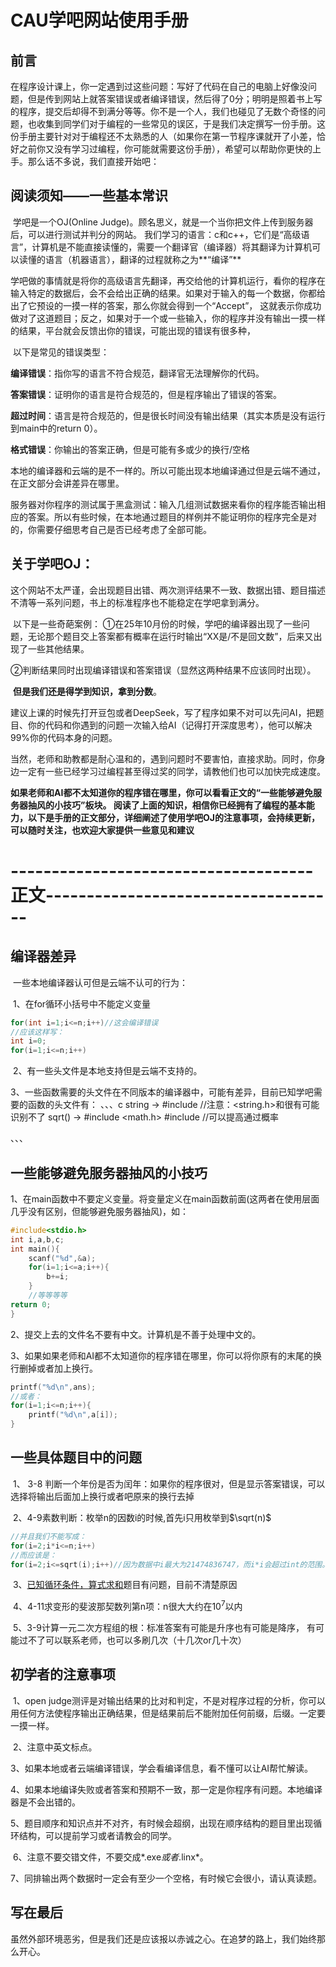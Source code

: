 # CAU学吧网站使用手册
   ## 前言
​	在程序设计课上，你一定遇到过这些问题：写好了代码在自己的电脑上好像没问题，但是传到网站上就答案错误或者编译错误，然后得了0分；明明是照着书上写的程序，提交后却得不到满分等等。你不是一个人，我们也碰见了无数个奇怪的问题，也收集到同学们对于编程的一些常见的误区，于是我们决定撰写一份手册。这份手册主要针对对于编程还不太熟悉的人（如果你在第一节程序课就开了小差，恰好之前你又没有学习过编程，你可能就需要这份手册），希望可以帮助你更快的上手。那么话不多说，我们直接开始吧：

## 阅读须知——一些基本常识

​	学吧是一个OJ(Online Judge)。顾名思义，就是一个当你把文件上传到服务器后，可以进行测试并判分的网站。
	我们学习的语言：c和c++，它们是“高级语言”，计算机是不能直接读懂的，需要一个翻译官（编译器）将其翻译为计算机可以读懂的语言（机器语言），翻译的过程就称之为**“编译”**

​	学吧做的事情就是将你的高级语言先翻译，再交给他的计算机运行，看你的程序在输入特定的数据后，会不会给出正确的结果。如果对于输入的每一个数据，你都给出了它预设的一摸一样的答案，那么你就会得到一个“Accept”，
这就表示你成功做对了这道题目；反之，如果对于一个或一些输入，你的程序并没有输出一摸一样的结果，平台就会反馈出你的错误，可能出现的错误有很多种，

​	以下是常见的错误类型：

​	**编译错误**：指你写的语言不符合规范，翻译官无法理解你的代码。

​	**答案错误**：证明你的语言是符合规范的，但是程序输出了错误的答案。

​	**超过时间**：语言是符合规范的，但是很长时间没有输出结果（其实本质是没有运行到main中的return 0）。

​	**格式错误**：你输出的答案正确，但是可能有多或少的换行/空格

​	本地的编译器和云端的是不一样的。所以可能出现本地编译通过但是云端不通过，在正文部分会讲差异在哪里。

​	服务器对你程序的测试属于黑盒测试：输入几组测试数据来看你的程序能否输出相应的答案。所以有些时候，在本地通过题目的样例并不能证明你的程序完全是对的，你需要仔细思考自己是否已经考虑了全部可能。

## 关于学吧OJ：

​	这个网站不太严谨，会出现题目出错、两次测评结果不一致、数据出错、题目描述不清等一系列问题，书上的标准程序也不能稳定在学吧拿到满分。

​	以下是一些奇葩案例：
​		①在25年10月份的时候，学吧的编译器出现了一些问题，无论那个题目交上答案都有概率在运行时输出“XX是/不是回文数”，后来又出现了一些其他结果。

​		②判断结果同时出现编译错误和答案错误（显然这两种结果不应该同时出现）。

​	**但是我们还是得学到知识，拿到分数**。

​	建议上课的时候先打开豆包或者DeepSeek，写了程序如果不对可以先问AI，把题目、你的代码和你遇到的问题一次输入给AI（记得打开深度思考），他可以解决99%你的代码本身的问题。

​	当然，老师和助教都是耐心温和的，遇到问题时不要害怕，直接求助。同时，你身边一定有一些已经学习过编程甚至得过奖的同学，请教他们也可以加快完成速度。

 ​	**如果老师和AI都不太知道你的程序错在哪里，你可以看看正文的“一些能够避免服务器抽风的小技巧”板块。
 阅读了上面的知识，相信你已经拥有了编程的基本能力，以下是手册的正文部分，详细阐述了使用学吧OJ的注意事项，会持续更新，可以随时关注，也欢迎大家提供一些意见和建议**
 
 
 # -------------------------------------正文------------------------------------
## 编译器差异

​	一些本地编译器认可但是云端不认可的行为：

​	1、在for循环小括号中不能定义变量

```c
for(int i=1;i<=n;i++)//这会编译错误
//应该这样写：
int i=0;
for(i=1;i<=n;i++)
```

​	2、有一些头文件是本地支持但是云端不支持的。

​	3、一些函数需要的头文件在不同版本的编译器中，可能有差异，目前已知学吧需要的函数的头文件有：
、、、c
string  ->  #include <string > //注意：<string.h>和<cstring >很有可能识别不了
sqrt()  ->  #include <math.h>
			#include <cmath > //可以提高通过概率

、、、


## 一些能够避免服务器抽风的小技巧

1、在main函数中不要定义变量。将变量定义在main函数前面(这两者在使用层面几乎没有区别，但能够避免服务器抽风)，如：

```c
#include<stdio.h>
int i,a,b,c;
int main(){
	scanf("%d",&a);
	for(i=1;i<=a;i++){
		b+=i;
	}
	//等等等等
return 0;
}
```

2、提交上去的文件名不要有中文。计算机是不善于处理中文的。

3、如果如果老师和AI都不太知道你的程序错在哪里，你可以将你原有的末尾的换行删掉或者加上换行。

```c++
printf("%d\n",ans);
//或者：
for(i=1;i<=n;i++){
	printf("%d\n",a[i]);
}
```


## 一些具体题目中的问题

​	1、 3-8 判断一个年份是否为闰年：如果你的程序很对，但是显示答案错误，可以选择将输出后面加上换行或者吧原来的换行去掉

​	2、4-9素数判断：枚举n的因数i的时候,首先i只用枚举到$\sqrt(n)$

```C
//并且我们不能写成：
for(i=2;i*i<=n;i++)
//而应该是：
for(i=2;i<=sqrt(i);i++)//因为数据中i最大为21474836747，而i*i会超过int的范围。（为什么题目不表明i的范围啊无语）
```

​	3、[已知循环条件，算式求和](https://page.cau.edu.cn/mod/assignment/view.php?id=27148)题目有问题，目前不清楚原因

​	4、4-11求变形的斐波那契数列第n项：n很大大约在$10^7$以内​


​	5、3-9计算一元二次方程组的根：标准答案有可能是升序也有可能是降序，
​		有可能过不了可以联系老师，也可以多刷几次（十几次or几十次）
​		

## 初学者的注意事项

​	1、open judge测评是对输出结果的比对和判定，不是对程序过程的分析，你可以用任何方法使程序输出正确结果，但是结果前后不能附加任何前缀，后缀。一定要一摸一样。

​	2、注意中英文标点。

​	3、如果本地或者云端编译错误，学会看编译信息，看不懂可以让AI帮忙解读。

​	4、如果本地编译失败或者答案和预期不一致，那一定是你程序有问题。本地编译器是不会出错的。

​	5、题目顺序和知识点并不对齐，有时候会超纲，出现在顺序结构的题目里出现循环结构，可以提前学习或者请教会的同学。

​	6、注意不要交错文件，不要交成*.exe*或者*.linx*。

​	7、同排输出两个数据时一定会有至少一个空格，有时候它会很小，请认真读题。



## 写在最后

​	虽然外部环境恶劣，但是我们还是应该报以赤诚之心。在追梦的路上，我们始终那么开心。

	
​	

